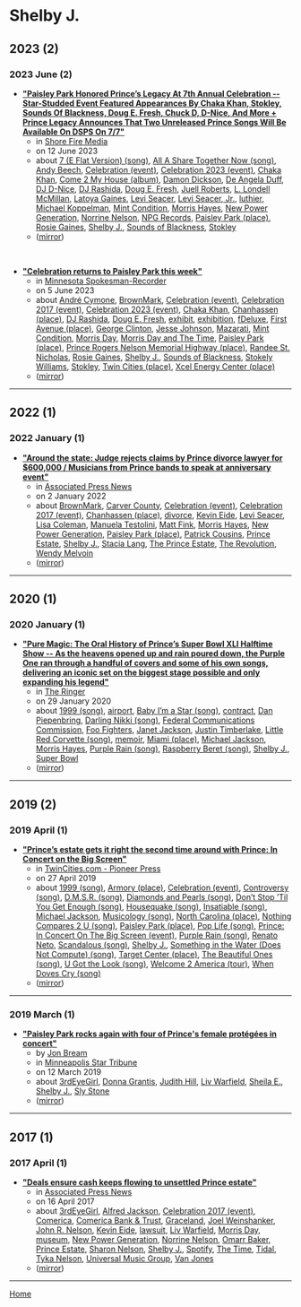 # Shelby J.

## 2023 (2)

### 2023 June (2)

 - [**"Paisley Park Honored Prince’s Legacy At 7th Annual Celebration -- Star-Studded Event Featured Appearances By Chaka Khan, Stokley, Sounds Of Blackness, Doug E. Fresh, Chuck D, D-Nice, And More + Prince Legacy Announces That Two Unreleased Prince Songs Will Be Available On DSPS On 7/7"**](https://shorefire.com/releases/entry/paisley-park-honored-princes-legacy-at7th-annual-celebration)
    - in [Shore Fire Media](../../publications/shore-fire-media/index.md)
    - on 12 June 2023
    - about [7 (E Flat Version) (song)](../../topics/song/7-e-flat-version/index.md), [All A Share Together Now (song)](../../topics/song/all-a-share-together-now/index.md), [Andy Beech](../../topics/andy-beech/index.md), [Celebration (event)](../../topics/event/celebration/index.md), [Celebration 2023 (event)](../../topics/event/celebration-2023/index.md), [Chaka Khan](../../topics/chaka-khan/index.md), [Come 2 My House (album)](../../topics/album/come-2-my-house/index.md), [Damon Dickson](../../topics/damon-dickson/index.md), [De Angela Duff](../../topics/de-angela-duff/index.md), [DJ D-Nice](../../topics/dj-d-nice/index.md), [DJ Rashida](../../topics/dj-rashida/index.md), [Doug E. Fresh](../../topics/doug-e-fresh/index.md), [Juell Roberts](../../topics/juell-roberts/index.md), [L. Londell McMillan](../../topics/l-londell-mcmillan/index.md), [Latoya Gaines](../../topics/latoya-gaines/index.md), [Levi Seacer](../../topics/levi-seacer/index.md), [Levi Seacer, Jr.](../../topics/levi-seacer-jr/index.md), [luthier](../../topics/luthier/index.md), [Michael Koppelman](../../topics/michael-koppelman/index.md), [Mint Condition](../../topics/mint-condition/index.md), [Morris Hayes](../../topics/morris-hayes/index.md), [New Power Generation](../../topics/new-power-generation/index.md), [Norrine Nelson](../../topics/norrine-nelson/index.md), [NPG Records](../../topics/npg-records/index.md), [Paisley Park (place)](../../topics/place/paisley-park/index.md), [Rosie Gaines](../../topics/rosie-gaines/index.md), [Shelby J.](../../topics/shelby-j/index.md), [Sounds of Blackness](../../topics/sounds-of-blackness/index.md), [Stokley](../../topics/stokley/index.md)
    - ([mirror](https://web.archive.org/web/*/https://shorefire.com/releases/entry/paisley-park-honored-princes-legacy-at7th-annual-celebration))

<br />

 - [**"Celebration returns to Paisley Park this week"**](https://spokesman-recorder.com/2023/06/05/celebration-returns-to-paisley-park/)
    - in [Minnesota Spokesman-Recorder](../../publications/minnesota-spokesman-recorder/index.md)
    - on 5 June 2023
    - about [André Cymone](../../topics/andr-cymone/index.md), [BrownMark](../../topics/brownmark/index.md), [Celebration (event)](../../topics/event/celebration/index.md), [Celebration 2017 (event)](../../topics/event/celebration-2017/index.md), [Celebration 2023 (event)](../../topics/event/celebration-2023/index.md), [Chaka Khan](../../topics/chaka-khan/index.md), [Chanhassen (place)](../../topics/place/chanhassen/index.md), [DJ Rashida](../../topics/dj-rashida/index.md), [Doug E. Fresh](../../topics/doug-e-fresh/index.md), [exhibit](../../topics/exhibit/index.md), [exhibition](../../topics/exhibition/index.md), [fDeluxe](../../topics/fdeluxe/index.md), [First Avenue (place)](../../topics/place/first-avenue/index.md), [George Clinton](../../topics/george-clinton/index.md), [Jesse Johnson](../../topics/jesse-johnson/index.md), [Mazarati](../../topics/mazarati/index.md), [Mint Condition](../../topics/mint-condition/index.md), [Morris Day](../../topics/morris-day/index.md), [Morris Day and The Time](../../topics/morris-day-and-the-time/index.md), [Paisley Park (place)](../../topics/place/paisley-park/index.md), [Prince Rogers Nelson Memorial Highway (place)](../../topics/place/prince-rogers-nelson-memorial-highway/index.md), [Randee St. Nicholas](../../topics/randee-st-nicholas/index.md), [Rosie Gaines](../../topics/rosie-gaines/index.md), [Shelby J.](../../topics/shelby-j/index.md), [Sounds of Blackness](../../topics/sounds-of-blackness/index.md), [Stokely Williams](../../topics/stokely-williams/index.md), [Stokley](../../topics/stokley/index.md), [Twin Cities (place)](../../topics/place/twin-cities/index.md), [Xcel Energy Center (place)](../../topics/place/xcel-energy-center/index.md)
    - ([mirror](https://web.archive.org/web/*/https://spokesman-recorder.com/2023/06/05/celebration-returns-to-paisley-park/))

----

## 2022 (1)

### 2022 January (1)

 - [**"Around the state: Judge rejects claims by Prince divorce lawyer for $600,000 / Musicians from Prince bands to speak at anniversary event"**](https://apnews.com/article/technology-entertainment-music-minneapolis-st-paul-95716b4f4bd946e5ac0a843329ef9f87)
    - in [Associated Press News](../../publications/associated-press-news/index.md)
    - on 2 January 2022
    - about [BrownMark](../../topics/brownmark/index.md), [Carver County](../../topics/carver-county/index.md), [Celebration (event)](../../topics/event/celebration/index.md), [Celebration 2017 (event)](../../topics/event/celebration-2017/index.md), [Chanhassen (place)](../../topics/place/chanhassen/index.md), [divorce](../../topics/divorce/index.md), [Kevin Eide](../../topics/kevin-eide/index.md), [Levi Seacer](../../topics/levi-seacer/index.md), [Lisa Coleman](../../topics/lisa-coleman/index.md), [Manuela Testolini](../../topics/manuela-testolini/index.md), [Matt Fink](../../topics/matt-fink/index.md), [Morris Hayes](../../topics/morris-hayes/index.md), [New Power Generation](../../topics/new-power-generation/index.md), [Paisley Park (place)](../../topics/place/paisley-park/index.md), [Patrick Cousins](../../topics/patrick-cousins/index.md), [Prince Estate](../../topics/prince-estate/index.md), [Shelby J.](../../topics/shelby-j/index.md), [Stacia Lang](../../topics/stacia-lang/index.md), [The Prince Estate](../../topics/the-prince-estate/index.md), [The Revolution](../../topics/the-revolution/index.md), [Wendy Melvoin](../../topics/wendy-melvoin/index.md)
    - ([mirror](https://web.archive.org/web/*/https://apnews.com/article/technology-entertainment-music-minneapolis-st-paul-95716b4f4bd946e5ac0a843329ef9f87))

----

## 2020 (1)

### 2020 January (1)

 - [**"Pure Magic: The Oral History of Prince’s Super Bowl XLI Halftime Show -- As the heavens opened up and rain poured down, the Purple One ran through a handful of covers and some of his own songs, delivering an iconic set on the biggest stage possible and only expanding his legend"**](https://www.theringer.com/music/2020/1/29/21112539/prince-halftime-show-oral-history-super-bowl-xli)
    - in [The Ringer](../../publications/the-ringer/index.md)
    - on 29 January 2020
    - about [1999 (song)](../../topics/song/1999/index.md), [airport](../../topics/airport/index.md), [Baby I’m a Star (song)](../../topics/song/baby-i-m-a-star/index.md), [contract](../../topics/contract/index.md), [Dan Piepenbring](../../topics/dan-piepenbring/index.md), [Darling Nikki (song)](../../topics/song/darling-nikki/index.md), [Federal Communications Commission](../../topics/federal-communications-commission/index.md), [Foo Fighters](../../topics/foo-fighters/index.md), [Janet Jackson](../../topics/janet-jackson/index.md), [Justin Timberlake](../../topics/justin-timberlake/index.md), [Little Red Corvette (song)](../../topics/song/little-red-corvette/index.md), [memoir](../../topics/memoir/index.md), [Miami (place)](../../topics/place/miami/index.md), [Michael Jackson](../../topics/michael-jackson/index.md), [Morris Hayes](../../topics/morris-hayes/index.md), [Purple Rain (song)](../../topics/song/purple-rain/index.md), [Raspberry Beret (song)](../../topics/song/raspberry-beret/index.md), [Shelby J.](../../topics/shelby-j/index.md), [Super Bowl](../../topics/super-bowl/index.md)
    - ([mirror](https://web.archive.org/web/*/https://www.theringer.com/music/2020/1/29/21112539/prince-halftime-show-oral-history-super-bowl-xli))

----

## 2019 (2)

### 2019 April (1)

 - [**"Prince’s estate gets it right the second time around with Prince: In Concert on the Big Screen"**](https://www.twincities.com/2019/04/27/princes-estate-gets-it-right-the-second-time-around-with-prince-in-concert-on-the-big-screen/)
    - in [TwinCities.com - Pioneer Press](../../publications/twincities-com-pioneer-press/index.md)
    - on 27 April 2019
    - about [1999 (song)](../../topics/song/1999/index.md), [Armory (place)](../../topics/place/armory/index.md), [Celebration (event)](../../topics/event/celebration/index.md), [Controversy (song)](../../topics/song/controversy/index.md), [D.M.S.R. (song)](../../topics/song/d-m-s-r/index.md), [Diamonds and Pearls (song)](../../topics/song/diamonds-and-pearls/index.md), [Don’t Stop ’Til You Get Enough (song)](../../topics/song/don-t-stop-til-you-get-enough/index.md), [Housequake (song)](../../topics/song/housequake/index.md), [Insatiable (song)](../../topics/song/insatiable/index.md), [Michael Jackson](../../topics/michael-jackson/index.md), [Musicology (song)](../../topics/song/musicology/index.md), [North Carolina (place)](../../topics/place/north-carolina/index.md), [Nothing Compares 2 U (song)](../../topics/song/nothing-compares-2-u/index.md), [Paisley Park (place)](../../topics/place/paisley-park/index.md), [Pop Life (song)](../../topics/song/pop-life/index.md), [Prince: In Concert On The Big Screen (event)](../../topics/event/prince-in-concert-on-the-big-screen/index.md), [Purple Rain (song)](../../topics/song/purple-rain/index.md), [Renato Neto](../../topics/renato-neto/index.md), [Scandalous (song)](../../topics/song/scandalous/index.md), [Shelby J.](../../topics/shelby-j/index.md), [Something in the Water (Does Not Compute) (song)](../../topics/song/something-in-the-water-does-not-compute/index.md), [Target Center (place)](../../topics/place/target-center/index.md), [The Beautiful Ones (song)](../../topics/song/the-beautiful-ones/index.md), [U Got the Look (song)](../../topics/song/u-got-the-look/index.md), [Welcome 2 America (tour)](../../topics/tour/welcome-2-america/index.md), [When Doves Cry (song)](../../topics/song/when-doves-cry/index.md)
    - ([mirror](https://web.archive.org/web/*/https://www.twincities.com/2019/04/27/princes-estate-gets-it-right-the-second-time-around-with-prince-in-concert-on-the-big-screen/))

----

### 2019 March (1)

 - [**"Paisley Park rocks again with four of Prince's female protégées in concert"**](https://www.startribune.com/paisley-park-rocks-again-with-four-of-prince-s-female-protegees-in-concert/507037812/)
    - by [Jon Bream](../../authors/jon-bream/index.md)
    - in [Minneapolis Star Tribune](../../publications/minneapolis-star-tribune/index.md)
    - on 12 March 2019
    - about [3rdEyeGirl](../../topics/3rdeyegirl/index.md), [Donna Grantis](../../topics/donna-grantis/index.md), [Judith Hill](../../topics/judith-hill/index.md), [Liv Warfield](../../topics/liv-warfield/index.md), [Sheila E.](../../topics/sheila-e/index.md), [Shelby J.](../../topics/shelby-j/index.md), [Sly Stone](../../topics/sly-stone/index.md)
    - ([mirror](https://web.archive.org/web/*/https://www.startribune.com/paisley-park-rocks-again-with-four-of-prince-s-female-protegees-in-concert/507037812/))

----

## 2017 (1)

### 2017 April (1)

 - [**"Deals ensure cash keeps flowing to unsettled Prince estate"**](https://apnews.com/ea32a54490474eccad7364653ab698f8)
    - in [Associated Press News](../../publications/associated-press-news/index.md)
    - on 16 April 2017
    - about [3rdEyeGirl](../../topics/3rdeyegirl/index.md), [Alfred Jackson](../../topics/alfred-jackson/index.md), [Celebration 2017 (event)](../../topics/event/celebration-2017/index.md), [Comerica](../../topics/comerica/index.md), [Comerica Bank & Trust](../../topics/comerica-bank-trust/index.md), [Graceland](../../topics/graceland/index.md), [Joel Weinshanker](../../topics/joel-weinshanker/index.md), [John R. Nelson](../../topics/john-r-nelson/index.md), [Kevin Eide](../../topics/kevin-eide/index.md), [lawsuit](../../topics/lawsuit/index.md), [Liv Warfield](../../topics/liv-warfield/index.md), [Morris Day](../../topics/morris-day/index.md), [museum](../../topics/museum/index.md), [New Power Generation](../../topics/new-power-generation/index.md), [Norrine Nelson](../../topics/norrine-nelson/index.md), [Omarr Baker](../../topics/omarr-baker/index.md), [Prince Estate](../../topics/prince-estate/index.md), [Sharon Nelson](../../topics/sharon-nelson/index.md), [Shelby J.](../../topics/shelby-j/index.md), [Spotify](../../topics/spotify/index.md), [The Time](../../topics/the-time/index.md), [Tidal](../../topics/tidal/index.md), [Tyka Nelson](../../topics/tyka-nelson/index.md), [Universal Music Group](../../topics/universal-music-group/index.md), [Van Jones](../../topics/van-jones/index.md)
    - ([mirror](https://web.archive.org/web/*/https://apnews.com/ea32a54490474eccad7364653ab698f8))

----

[Home](../index.md)
